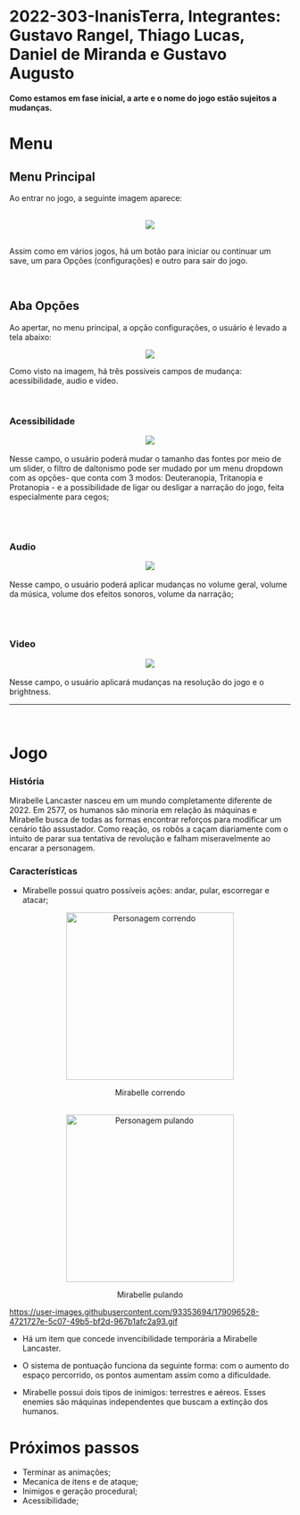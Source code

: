 # 2022-303-InanisTerra, Integrantes: Gustavo Rangel, Thiago Lucas, Daniel de Miranda e Gustavo Augusto


<b>Como estamos em fase inicial, a arte e o nome do jogo estão sujeitos a mudanças.</b>

# Menu

## Menu Principal
Ao entrar no jogo, a seguinte imagem aparece:

</br>

<div align="center"><img src = "https://user-images.githubusercontent.com/93353694/179075588-4633a7b2-dc7a-4265-961f-cdf3e81bc86b.png"></div>

</br>

Assim como em vários jogos, há um botão para iniciar ou continuar um save, um para Opções (configurações) e outro para sair do jogo.

</br>

## Aba Opções

Ao apertar, no menu principal, a opção configurações, o usuário é levado a tela abaixo:

<div align="center"><img src = "https://user-images.githubusercontent.com/93353694/179071067-016a6253-4c31-4c85-b7c3-53d805a76a3b.png"></div>

Como visto na imagem, há três possíveis campos de mudança: acessibilidade, audio e video. 

</br>

### Acessibilidade 

<div align="center"><img src="https://user-images.githubusercontent.com/93353694/179071329-7ebfffa8-bb25-4842-8346-d25f7ed96e2c.png"></div>
</br>
Nesse campo, o usuário poderá mudar o tamanho das fontes por meio de um slider, o filtro de daltonismo pode ser mudado por um menu dropdown com as opções- que conta com 3 modos: Deuteranopia, Tritanopia e Protanopia - e a possibilidade de ligar ou desligar a narração do jogo, feita especialmente para cegos;

</br></br>

### Audio

<div align="center"><img src="https://user-images.githubusercontent.com/78743601/171862926-b15f9ee3-c68d-444e-be6e-8d5ada060763.png"></div>
</br>
Nesse campo, o usuário poderá aplicar mudanças no volume geral, volume da música, volume dos efeitos sonoros, volume da narração;

</br></br>

### Video

<div align="center"><img src="https://user-images.githubusercontent.com/93353694/179071605-0ac27221-1655-45e6-a79b-4dd990ebeff1.png"></div>
</br>
Nesse campo, o usuário aplicará mudanças na resolução do jogo e o brightness.

</br>

---

</br>

# Jogo

### História

Mirabelle Lancaster nasceu em um mundo completamente diferente de 2022. Em 2577, os humanos são minoria em relação às máquinas e Mirabelle busca de todas as formas encontrar reforços para modificar um cenário tão assustador. 
Como reação, os robôs a caçam diariamente com o intuito de parar sua tentativa de revolução e falham miseravelmente ao encarar a personagem.


### Características

- Mirabelle possui quatro possíveis ações: andar, pular, escorregar e atacar;

<div align="center"><img src="https://user-images.githubusercontent.com/93353694/179082247-958c0016-c66b-464d-8b90-3cae6eeae7ad.jpeg" alt="Personagem correndo" height="300"><p>Mirabelle correndo</div>

</br>

<div align="center"><img src="https://user-images.githubusercontent.com/93353694/179096528-4721727e-5c07-49b5-bf2d-967b1afc2a93.gif" alt="Personagem pulando" height="300"><p>Mirabelle pulando</div>

https://user-images.githubusercontent.com/93353694/179096528-4721727e-5c07-49b5-bf2d-967b1afc2a93.gif


- Há um item que concede invencibilidade temporária a Mirabelle Lancaster.

- O sistema de pontuação funciona da seguinte forma: com o aumento do espaço percorrido, os pontos aumentam assim como a dificuldade.

- Mirabelle possui dois tipos de inimigos: terrestres e aéreos. Esses enemies são máquinas independentes que buscam a extinção dos humanos.

# Próximos passos

- Terminar as animações;
- Mecanica de itens e de ataque;
- Inimigos e geração procedural;
- Acessibilidade;

